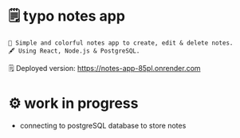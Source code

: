 # 🗒️ typo notes app 

    🎨 Simple and colorful notes app to create, edit & delete notes. 
    🖋️ Using React, Node.js & PostgreSQL.

  🗒️ Deployed version: https://notes-app-85pl.onrender.com

# ⚙️ work in progress
- connecting to postgreSQL database to store notes
